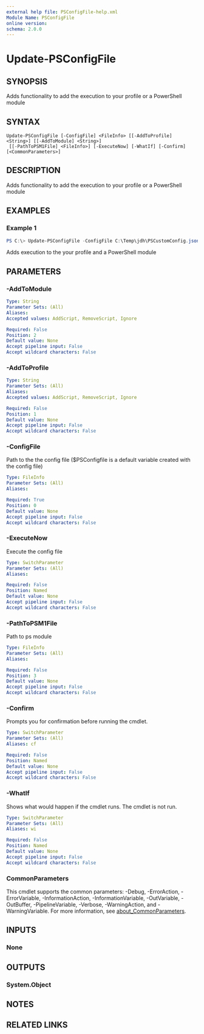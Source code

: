 ```yaml
---
external help file: PSConfigFile-help.xml
Module Name: PSConfigFile
online version:
schema: 2.0.0
---
```


# Update-PSConfigFile

## SYNOPSIS
Adds functionality to add the execution to your profile or a PowerShell module

## SYNTAX

```
Update-PSConfigFile [-ConfigFile] <FileInfo> [[-AddToProfile] <String>] [[-AddToModule] <String>]
 [[-PathToPSM1File] <FileInfo>] [-ExecuteNow] [-WhatIf] [-Confirm] [<CommonParameters>]
```

## DESCRIPTION
Adds functionality to add the execution to your profile or a PowerShell module

## EXAMPLES

### Example 1
```powershell
PS C:\> Update-PSConfigFile -ConfigFile C:\Temp\jdh\PSCustomConfig.json -AddToProfile AddScript -AddToModule AddScript -PathToPSM1File C:\Utils\LabScripts\LabScripts.psm1
```

Adds execution to the your profile and a PowerShell module

## PARAMETERS

### -AddToModule
```yaml
Type: String
Parameter Sets: (All)
Aliases:
Accepted values: AddScript, RemoveScript, Ignore

Required: False
Position: 2
Default value: None
Accept pipeline input: False
Accept wildcard characters: False
```

### -AddToProfile
```yaml
Type: String
Parameter Sets: (All)
Aliases:
Accepted values: AddScript, RemoveScript, Ignore

Required: False
Position: 1
Default value: None
Accept pipeline input: False
Accept wildcard characters: False
```

### -ConfigFile
Path to the the config file ($PSConfigfile is a default variable created with the config file)

```yaml
Type: FileInfo
Parameter Sets: (All)
Aliases:

Required: True
Position: 0
Default value: None
Accept pipeline input: False
Accept wildcard characters: False
```

### -ExecuteNow
Execute the config file 

```yaml
Type: SwitchParameter
Parameter Sets: (All)
Aliases:

Required: False
Position: Named
Default value: None
Accept pipeline input: False
Accept wildcard characters: False
```

### -PathToPSM1File
Path to ps module

```yaml
Type: FileInfo
Parameter Sets: (All)
Aliases:

Required: False
Position: 3
Default value: None
Accept pipeline input: False
Accept wildcard characters: False
```

### -Confirm
Prompts you for confirmation before running the cmdlet.

```yaml
Type: SwitchParameter
Parameter Sets: (All)
Aliases: cf

Required: False
Position: Named
Default value: None
Accept pipeline input: False
Accept wildcard characters: False
```

### -WhatIf
Shows what would happen if the cmdlet runs. The cmdlet is not run.

```yaml
Type: SwitchParameter
Parameter Sets: (All)
Aliases: wi

Required: False
Position: Named
Default value: None
Accept pipeline input: False
Accept wildcard characters: False
```

### CommonParameters
This cmdlet supports the common parameters: -Debug, -ErrorAction, -ErrorVariable, -InformationAction, -InformationVariable, -OutVariable, -OutBuffer, -PipelineVariable, -Verbose, -WarningAction, and -WarningVariable. For more information, see [about_CommonParameters](http://go.microsoft.com/fwlink/?LinkID=113216).

## INPUTS

### None
## OUTPUTS

### System.Object
## NOTES

## RELATED LINKS
